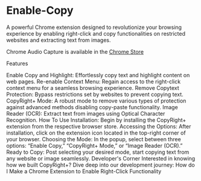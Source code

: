 # Enable-Copy

A powerful Chrome extension designed to revolutionize your browsing experience by enabling right-click and copy functionalities on restricted websites and extracting text from images.

Chrome Audio Capture is available in the [Chrome Store](https://chrome.google.com/webstore/detail/copyright+-enable-right-c/pkoccklolohdacbfooifnpebakpbeipc#:~:text=CopyRight%2B%3A%20Enable%20Right%20Click%20%26%20Copy&text=It%20enables%20right%2Dclick%20and,on%20websites%20that%20impose%20restrictions.)

Features

Enable Copy and Highlight: Effortlessly copy text and highlight content on web pages.
Re-enable Context Menu: Regain access to the right-click context menu for a seamless browsing experience.
Remove Copytext Protection: Bypass restrictions set by websites to prevent copying text.
CopyRight+ Mode: A robust mode to remove various types of protection against advanced methods disabling copy-paste functionality.
Image Reader (OCR): Extract text from images using Optical Character Recognition.
How To Use
Installation: Begin by installing the CopyRight+ extension from the respective browser store.
Accessing the Options: After installation, click on the extension icon located in the top-right corner of your browser.
Choosing the Mode: In the popup, select between three options: “Enable Copy,” “CopyRight+ Mode,” or “Image Reader (OCR).”
Ready to Copy: Post selecting your desired mode, start copying text from any website or image seamlessly.
Developer's Corner
Interested in knowing how we built CopyRight+? Dive deep into our development journey:
How do I Make a Chrome Extension to Enable Right-Click Functionality
